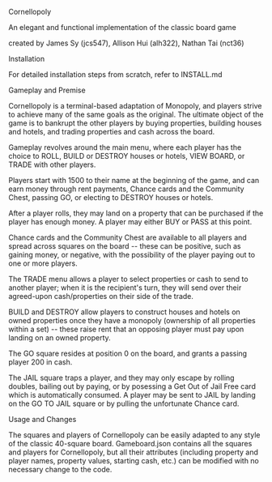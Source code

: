Cornellopoly

An elegant and functional implementation of the classic board game

created by James Sy (jcs547), Allison Hui (alh322), Nathan Tai (nct36)

Installation

For detailed installation steps from scratch, refer to INSTALL.md

Gameplay and Premise

Cornellopoly is a terminal-based adaptation of Monopoly, and players strive to achieve many of the same goals as the original. The ultimate object of the game is to bankrupt the other players by buying properties, building houses and hotels, and trading properties and cash across the board.

Gameplay revolves around the main menu, where each player has the choice to ROLL, BUILD or DESTROY houses or hotels, VIEW BOARD, or TRADE with other players.

Players start with 1500 to their name at the beginning of the game, and can earn money through rent payments, Chance cards and the Community Chest, passing GO, or electing to DESTROY houses or hotels.

After a player rolls, they may land on a property that can be purchased if the player has enough money. A player may either BUY or PASS at this point.

Chance cards and the Community Chest are available to all players and spread across squares on the board -- these can be positive, such as gaining money, or negative, with the possibility of the player paying out to one or more players.

The TRADE menu allows a player to select properties or cash to send to another player; when it is the recipient's turn, they will send over their agreed-upon cash/properties on their side of the trade.

BUILD and DESTROY allow players to construct houses and hotels on owned properties once they have a monopoly (ownership of all properties within a set) -- these raise rent that an opposing player must pay upon landing on an owned property.

The GO square resides at position 0 on the board, and grants a passing player 200 in cash.

The JAIL square traps a player, and they may only escape by rolling doubles, bailing out by paying, or by posessing a Get Out of Jail Free card which is automatically consumed. A player may be sent to JAIL by landing on the GO TO JAIL square or by pulling the unfortunate Chance card.

Usage and Changes

The squares and players of Cornellopoly can be easily adapted to any style of the classic 40-square board. Gameboard.json contains all the squares and players for Cornellopoly, but all their attributes (including property and player names, property values, starting cash, etc.) can be modified with no necessary change to the code.
